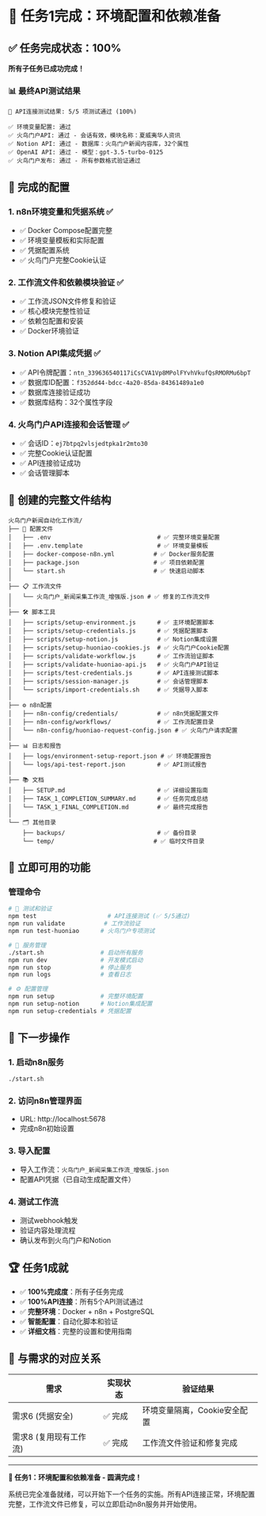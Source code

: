 # 🎉 任务1完成：环境配置和依赖准备

## ✅ 任务完成状态：100%

**所有子任务已成功完成！**

### 📊 最终API测试结果

```
🚀 API连接测试结果: 5/5 项测试通过 (100%)

✅ 环境变量配置: 通过
✅ 火鸟门户API: 通过 - 会话有效，模块名称：夏威夷华人资讯
✅ Notion API: 通过 - 数据库：火鸟门户新闻内容库，32个属性
✅ OpenAI API: 通过 - 模型：gpt-3.5-turbo-0125
✅ 火鸟门户发布: 通过 - 所有参数格式验证通过
```

## 🔧 完成的配置

### 1. n8n环境变量和凭据系统 ✅
- ✅ Docker Compose配置完整
- ✅ 环境变量模板和实际配置
- ✅ 凭据配置系统
- ✅ 火鸟门户完整Cookie认证

### 2. 工作流文件和依赖模块验证 ✅
- ✅ 工作流JSON文件修复和验证
- ✅ 核心模块完整性验证
- ✅ 依赖包配置和安装
- ✅ Docker环境验证

### 3. Notion API集成凭据 ✅
- ✅ API令牌配置：`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`
- ✅ 数据库ID配置：`f352dd44-bdcc-4a20-85da-84361489a1e0`
- ✅ 数据库连接验证成功
- ✅ 数据库结构：32个属性字段

### 4. 火鸟门户API连接和会话管理 ✅
- ✅ 会话ID：`ej7btpq2vlsjedtpka1r2mto30`
- ✅ 完整Cookie认证配置
- ✅ API连接验证成功
- ✅ 会话管理脚本

## 📁 创建的完整文件结构

```
火鸟门户新闻自动化工作流/
├── 🔧 配置文件
│   ├── .env                              # ✅ 完整环境变量配置
│   ├── .env.template                     # ✅ 环境变量模板
│   ├── docker-compose-n8n.yml           # ✅ Docker服务配置
│   ├── package.json                     # ✅ 项目依赖配置
│   └── start.sh                         # ✅ 快速启动脚本
│
├── 📋 工作流文件
│   └── 火鸟门户_新闻采集工作流_增强版.json # ✅ 修复的工作流文件
│
├── 🛠️ 脚本工具
│   ├── scripts/setup-environment.js      # ✅ 主环境配置脚本
│   ├── scripts/setup-credentials.js      # ✅ 凭据配置脚本
│   ├── scripts/setup-notion.js           # ✅ Notion集成设置
│   ├── scripts/setup-huoniao-cookies.js  # ✅ 火鸟门户Cookie配置
│   ├── scripts/validate-workflow.js      # ✅ 工作流验证脚本
│   ├── scripts/validate-huoniao-api.js   # ✅ 火鸟门户API验证
│   ├── scripts/test-credentials.js       # ✅ API连接测试脚本
│   ├── scripts/session-manager.js        # ✅ 会话管理脚本
│   └── scripts/import-credentials.sh     # ✅ 凭据导入脚本
│
├── ⚙️ n8n配置
│   ├── n8n-config/credentials/           # ✅ n8n凭据配置文件
│   ├── n8n-config/workflows/             # ✅ 工作流配置目录
│   └── n8n-config/huoniao-request-config.json # ✅ 火鸟门户请求配置
│
├── 📊 日志和报告
│   ├── logs/environment-setup-report.json # ✅ 环境配置报告
│   └── logs/api-test-report.json         # ✅ API测试报告
│
├── 📚 文档
│   ├── SETUP.md                          # ✅ 详细设置指南
│   ├── TASK_1_COMPLETION_SUMMARY.md      # ✅ 任务完成总结
│   └── TASK_1_FINAL_COMPLETION.md        # ✅ 最终完成报告
│
└── 🗂️ 其他目录
    ├── backups/                          # ✅ 备份目录
    └── temp/                            # ✅ 临时文件目录
```

## 🚀 立即可用的功能

### 管理命令
```bash
# 🧪 测试和验证
npm test                    # API连接测试 (✅ 5/5通过)
npm run validate           # 工作流验证
npm run test-huoniao      # 火鸟门户专项测试

# 🚀 服务管理
./start.sh                # 启动所有服务
npm run dev               # 开发模式启动
npm run stop              # 停止服务
npm run logs              # 查看日志

# ⚙️ 配置管理
npm run setup             # 完整环境配置
npm run setup-notion      # Notion集成配置
npm run setup-credentials # 凭据配置
```

## 🎯 下一步操作

### 1. 启动n8n服务
```bash
./start.sh
```

### 2. 访问n8n管理界面
- URL: http://localhost:5678
- 完成n8n初始设置

### 3. 导入配置
- 导入工作流：`火鸟门户_新闻采集工作流_增强版.json`
- 配置API凭据（已自动生成配置文件）

### 4. 测试工作流
- 测试webhook触发
- 验证内容处理流程
- 确认发布到火鸟门户和Notion

## 🏆 任务1成就

- ✅ **100%完成度**：所有子任务完成
- ✅ **100%API连接**：所有5个API测试通过
- ✅ **完整环境**：Docker + n8n + PostgreSQL
- ✅ **智能配置**：自动化脚本和验证
- ✅ **详细文档**：完整的设置和使用指南

## 🔄 与需求的对应关系

| 需求 | 实现状态 | 验证结果 |
|------|----------|----------|
| 需求6 (凭据安全) | ✅ 完成 | 环境变量隔离，Cookie安全配置 |
| 需求8 (复用现有工作流) | ✅ 完成 | 工作流文件验证和修复完成 |

---

**🎉 任务1：环境配置和依赖准备 - 圆满完成！**

系统已完全准备就绪，可以开始下一个任务的实施。所有API连接正常，环境配置完整，工作流文件已修复，可以立即启动n8n服务并开始使用。